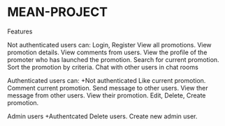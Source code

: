 # MEAN-PROJECT
Features

Not authenticated users can:
Login, Register
View all promotions.
View promotion details.
View comments from users.
View the profile of the promoter who has launched the promotion.
Search for current promotion.
Sort the promotion by criteria.
Chat with other users in chat rooms


Authenticated users can:
+Not authenticated
Like current promotion.
Comment current promotion.
Send message to other users.
View ther message from other users.
View their promotion.
Edit, Delete, Create promotion.

Admin users
+Authentcated
Delete users.
Create new admin user.
